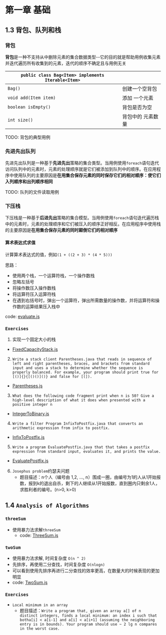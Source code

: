 # 第一章 基础

## 1.3 背包、队列和栈

### 背包

**背包**是一种不支持从中删除元素的集合数据类型--它的目的就是帮助用例收集元素并迭代遍历所有收集到的元素，迭代的顺序不确定且与用例无关

| `public class Bag<Item> implements Iterable<Item>` |                   |
| -------------------------------------------------- | ----------------- |
| `Bag()`                                            | 创建一个空背包    |
| `void add(Item item)`                              | 添加 一个元素     |
| `boolean isEmpty()`                                | 背包是否为空      |
| `int size()`                                       | 背包中的 元素数量 |



TODO: 背包的典型用例



### 先进先出队列

先进先出队列是一种基于**先进先出**策略的集合类型。当用例使用`foreach`语句迭代访问队列中的元素时，元素的处理顺序就是它们被添加到队列中的顺序。在应用程序中使用队列的主要原因是**在用集合保存元素的同时保存它们的相对顺序：使它们入列顺序和出列顺序相同**



TODO: 队列的文件读取用例



### 下压栈

下压栈是一种基于**后进先出**策略的集合模型。当用例使用`foreach`语句迭代遍历栈中的元素时，元素的处理顺序和它们被压入的顺序正好相反。在应用程序中使用栈的主要原因是**在用集合保存元素的同时颠倒它们的相对顺序**



#### 算术表达式求值

计算算术表达式的值，例如`(1 + ((2 + 3) * (4 * 5)))`

思路： 

- 使用两个栈，一个运算符栈，一个操作数栈
- 忽略左括号
- 将操作数压入操作数栈
- 将运算符压入运算符栈
- 在遇到右括号时，弹出一个运算符，弹出所需数量的操作数，并将运算符和操作数的运算结果压入栈中

code: [evaluate.js](evaluate.js)

### `Exercises`
1. 实现一个固定大小的栈 
- [FixedCapacityStack.js](FixedCapacityStack.js)
2. `Write a stack client Parentheses.java that reads in sequence of left and right parentheses, braces, and brackets from standard input and uses a stack to determine whether the sequence is properly balanced. For example, your program should print true for [()]{}{[()()]()} and false for [(]).`
- [Parentheses.js](Parentheses.js)
3. `What does the following code fragment print when n is 50? Give a high-level description of what it does when presented with a positive integer n`
- [IntegerToBinary.js](IntegerToBinary.js)
4. `Write a filter Program InfixToPostfix.java that converts an arithmetic expression from infix to postfix.`
- [InfixToPostfix.js](InfixToPostfix.js)
5. `Write a program EvaluatePostfix.java that that takes a postfix expression from standard input, evaluates it, and prints the value. `
- [EvaluatePostfix.js](EvaluatePostfix.js)
6. `Josephus problem`约瑟夫问题
    - 题目描述：n个人（编号由 1,2, ..., n）围成一圈，由编号为1的人从1开始报数，报到k的退出自杀，剩下的人继续从1开始报数，直到圈内只剩余1人，求胜利者的编号。(n>0, k>0)
   
## 1.4 `Analysis of Algorithms`

### `threeSum`
- 使用暴力法求解`threeSum`
    - code: [ThreeSum.js](ThreeSum.js)

### `twoSum`
- 使用暴力法求解, 时间复杂度 `O(n ^ 2)`
- 先排序，再使用二分查找，时间复杂度 `O(nlogn)`
- 可以看到使用先排序再进行二分查找的效率更高，在数量大的时候表现的更加明显
- code: [TwoSum.js](TwoSum.js)

### `Exercises`
- `Local minimum in an array`
    - 题目描述：`Write a program that, given an array a[] of n distinct integers, finds a local minimum: an index i such that botha[i] < a[i-1] and a[i] < a[i+1] (assuming the neighboring entry is in bounds). Your program should use ~ 2 lg n compares in the worst case.` 
